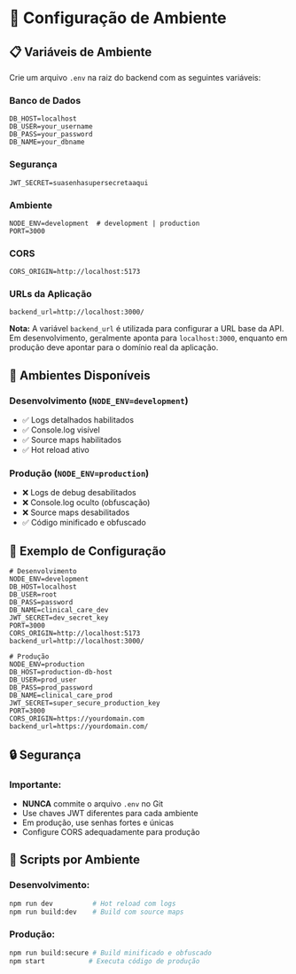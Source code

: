 # 🔧 Configuração de Ambiente

## 📋 Variáveis de Ambiente

Crie um arquivo `.env` na raiz do backend com as seguintes variáveis:

### **Banco de Dados**
```env
DB_HOST=localhost
DB_USER=your_username
DB_PASS=your_password
DB_NAME=your_dbname
```

### **Segurança**
```env
JWT_SECRET=suasenhasupersecretaaqui
```

### **Ambiente**
```env
NODE_ENV=development  # development | production
PORT=3000
```

### **CORS**
```env
CORS_ORIGIN=http://localhost:5173
```

### **URLs da Aplicação**
```env
backend_url=http://localhost:3000/
```

**Nota:** A variável `backend_url` é utilizada para configurar a URL base da API. Em desenvolvimento, geralmente aponta para `localhost:3000`, enquanto em produção deve apontar para o domínio real da aplicação.

## 🚀 Ambientes Disponíveis

### **Desenvolvimento (`NODE_ENV=development`)**
- ✅ Logs detalhados habilitados
- ✅ Console.log visível
- ✅ Source maps habilitados
- ✅ Hot reload ativo

### **Produção (`NODE_ENV=production`)**
- ❌ Logs de debug desabilitados
- ❌ Console.log oculto (obfuscação)
- ❌ Source maps desabilitados
- ✅ Código minificado e obfuscado

## 📝 Exemplo de Configuração

```env
# Desenvolvimento
NODE_ENV=development
DB_HOST=localhost
DB_USER=root
DB_PASS=password
DB_NAME=clinical_care_dev
JWT_SECRET=dev_secret_key
PORT=3000
CORS_ORIGIN=http://localhost:5173
backend_url=http://localhost:3000/

# Produção
NODE_ENV=production
DB_HOST=production-db-host
DB_USER=prod_user
DB_PASS=prod_password
DB_NAME=clinical_care_prod
JWT_SECRET=super_secure_production_key
PORT=3000
CORS_ORIGIN=https://yourdomain.com
backend_url=https://yourdomain.com/
```

## 🔒 Segurança

### **Importante:**
- **NUNCA** commite o arquivo `.env` no Git
- Use chaves JWT diferentes para cada ambiente
- Em produção, use senhas fortes e únicas
- Configure CORS adequadamente para produção

## 🚀 Scripts por Ambiente

### **Desenvolvimento:**
```bash
npm run dev          # Hot reload com logs
npm run build:dev    # Build com source maps
```

### **Produção:**
```bash
npm run build:secure # Build minificado e obfuscado
npm start           # Executa código de produção
```
